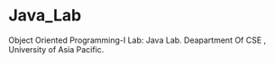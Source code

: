 # Java_Lab
Object Oriented Programming-I Lab: Java Lab. 
Deapartment Of CSE , University of Asia Pacific.
